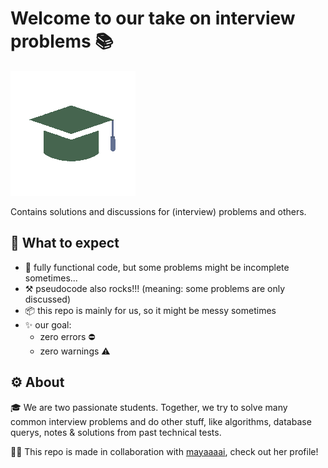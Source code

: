 # Welcome to our take on interview problems 📚

<p align="left">
    <img src="./logo.png">
</p>

Contains solutions and discussions for (interview) problems and others.

## 🔎 What to expect

- 👀 fully functional code, but some problems might be incomplete sometimes...
- ⚒️ pseudocode also rocks!!! (meaning: some problems are only discussed)
- 📦 this repo is mainly for us, so it might be messy sometimes
- ✨ our goal:
  - zero errors ⛔
  - zero warnings ⚠️

## ⚙️ About

🎓 We are two passionate students. Together, we try to solve many common interview problems and do other stuff, like algorithms, database querys, notes & solutions from past technical tests.

🙋‍♀️ This repo is made in collaboration with [mayaaaai](https://github.com/mayaaaai), check out her profile!
